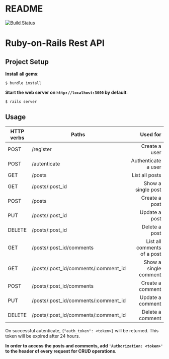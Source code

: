# README

[![Build Status](https://travis-ci.org/YuKitAs/rails-rest-api.svg?branch=master)](https://travis-ci.org/YuKitAs/rails-rest-api)

# Ruby-on-Rails Rest API

## Project Setup

**Install all gems**:

```console
$ bundle install
```

**Start the web server on `http://localhost:3000` by default**:

```console
$ rails server
```

## Usage

| HTTP verbs | Paths  | Used for |
| ---------- | ------ | --------:|
| POST | /register| Create a user|
| POST | /autenticate| Authenticate a user |
| GET | /posts    | List all posts|
| GET | /posts/:post_id | Show a single post |
| POST | /posts | Create a post |
| PUT | /posts/:post_id | Update a post |
| DELETE | /posts/:post_id | Delete a post |
| GET | /posts/:post_id/comments | List all comments of a post |
| GET | /posts/:post_id/comments/:comment_id | Show a single comment |
| POST | /posts/:post_id/comments | Create a comment |
| PUT | /posts/:post_id/comments/:comment_id | Update a comment |
| DELETE | /posts/:post_id/comments/:comment_id | Delete a comment |

On successful autenticate, `{"auth_token": <token>}` will be returned. This token will be expired after 24 hours.

**In order to access the posts and comments, add `'Authorization: <token>'` to the header of every request for CRUD operations.**

